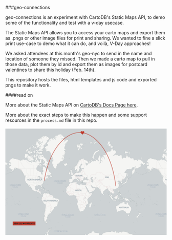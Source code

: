 ###geo-connections

geo-connections is an experiment with CartoDB's Static Maps API, to demo some of the functionality and test with a v-day usecase.

The Static Maps API allows you to access your carto maps and export them as .pngs or other image files for print and sharing. We wanted to fine a slick print use-case to demo what it can do, and voilà, V-Day approaches!

We asked attendees at this month's geo-nyc to send in the name and location of someone they missed. Then we made a carto map to pull in those data, plot them by id and export them as images for postcard valentines to share this holiday (Feb. 14th).

This repository hosts the files, html templates and js code and exported pngs to make it work.

####read on

More about the Static Maps API on [CartoDB's Docs Page here](http://docs.cartodb.com/cartodb-platform/maps-api.html).

More about the exact steps to make this happen and some support resources in the `process.md` file in this repo.

![Pretty_Map](https://raw.githubusercontent.com/auremoser/geo-connections/master/imageGenerator/images/geo-21.png)